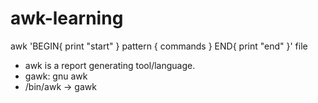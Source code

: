 # awk-learning

awk 'BEGIN{ print "start" } pattern { commands } END{ print "end" }' file


- awk is a report generating tool/language.
- gawk: gnu awk
- /bin/awk -> gawk
